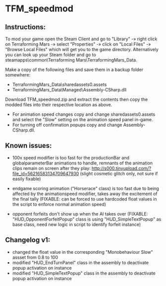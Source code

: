 # TFM_speedmod

Instructions:
-------------
To mod your game open the Steam Client and go to "Library" -» right click on Terraforming Mars -» select "Properties" -» click on "Local Files" -»  "Browse Local Files" which will get you to the game directory.
Alternatively you can look up your Steam folder and go to steamapps\common\Terraforming Mars\TerraformingMars_Data.

Make a copy of the following files and save them in a backup folder somewhere:
- TerraformingMars_Data\sharedassets0.assets
- TerraformingMars_Data\Managed\Assembly-CSharp.dll

Download TFM_speedmod.zip and extract the contents then copy the modded files into their respective location as above.
- For animation speed changes copy and change sharedassets0.assets and select the "Slow" setting on the animation speed panel in-game.
- For turning off confirmation popups copy and change Assembly-CSharp.dll.


Known issues:
-------------
- 100x speed modifier is too fast for the productionBar and globalparameterBar animations to handle, remnants of the animation clips remain on screen after they play: http://s000.tinyupload.com/?file_id=56216583134709647930
(slight cosmetic glitch only, not sure if easily fixable)

- endgame scoring animation ("Horserace" class) is too fast due to being affected by the animationspeed modifier, takes away the excitement of the final tally
(FIXABLE: can be forced to use hardcoded float values in the script to enforce normal animation speed)

- opponent forfeits don't show up when the AI takes over
(FIXABLE: "HUD_OpponentForfeitPopup" class is using "HUD_SimpleTextPopup" as base class, need new logic in script to identify forfeit instance)


Changelog v1:
-------------
- changed the float value in the corresponding "Monobehaviour Slow" assset from 0.8 to 100
- modified "HUD_EndTurnPanel" class in the assembly to deactivate popup activation on instance
- modified "HUD_SimpleTextPopup" class in the assembly to deactivate popup activation on instance
